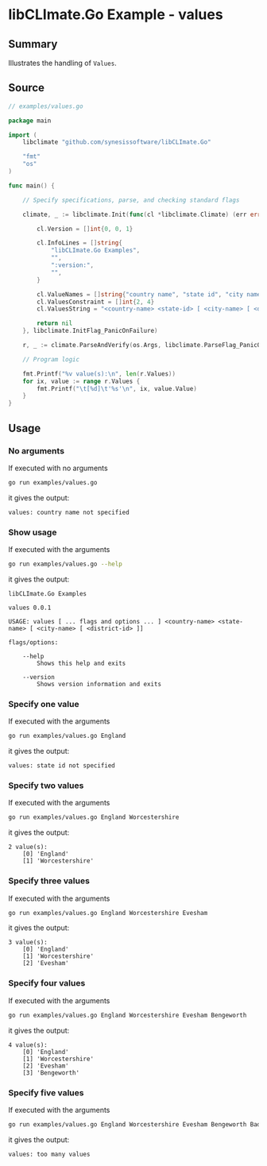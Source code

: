 # libCLImate.Go Example - **values**

## Summary

Illustrates the handling of `Values`.


## Source

```Go
// examples/values.go

package main

import (
	libclimate "github.com/synesissoftware/libCLImate.Go"

	"fmt"
	"os"
)

func main() {

	// Specify specifications, parse, and checking standard flags

	climate, _ := libclimate.Init(func(cl *libclimate.Climate) (err error) {

		cl.Version = []int{0, 0, 1}

		cl.InfoLines = []string{
			"libCLImate.Go Examples",
			"",
			":version:",
			"",
		}

		cl.ValueNames = []string{"country name", "state id", "city name", "district id"}
		cl.ValuesConstraint = []int{2, 4}
		cl.ValuesString = "<country-name> <state-id> [ <city-name> [ <district-id> ]]"

		return nil
	}, libclimate.InitFlag_PanicOnFailure)

	r, _ := climate.ParseAndVerify(os.Args, libclimate.ParseFlag_PanicOnFailure)

	// Program logic

	fmt.Printf("%v value(s):\n", len(r.Values))
	for ix, value := range r.Values {
		fmt.Printf("\t[%d]\t'%s'\n", ix, value.Value)
	}
}
```


## Usage


### No arguments

If executed with no arguments

```bash
go run examples/values.go
```

it gives the output:

```
values: country name not specified
```


### Show usage

If executed with the arguments

```bash
go run examples/values.go --help
```

it gives the output:

```
libCLImate.Go Examples

values 0.0.1

USAGE: values [ ... flags and options ... ] <country-name> <state-name> [ <city-name> [ <district-id> ]]

flags/options:

	--help
		Shows this help and exits

	--version
		Shows version information and exits
```


### Specify one value

If executed with the arguments

```bash
go run examples/values.go England
```

it gives the output:

```
values: state id not specified
```


### Specify two values

If executed with the arguments

```bash
go run examples/values.go England Worcestershire
```

it gives the output:

```
2 value(s):
	[0]	'England'
	[1]	'Worcestershire'
```


### Specify three values

If executed with the arguments

```bash
go run examples/values.go England Worcestershire Evesham
```

it gives the output:

```
3 value(s):
	[0]	'England'
	[1]	'Worcestershire'
	[2]	'Evesham'
```


### Specify four values

If executed with the arguments

```bash
go run examples/values.go England Worcestershire Evesham Bengeworth
```

it gives the output:

```
4 value(s):
	[0]	'England'
	[1]	'Worcestershire'
	[2]	'Evesham'
	[3]	'Bengeworth'
```


### Specify five values

If executed with the arguments

```bash
go run examples/values.go England Worcestershire Evesham Bengeworth Badsley
```

it gives the output:

```
values: too many values
```


<!-- ########################### end of file ########################### -->

